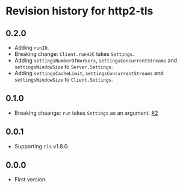 # Revision history for http2-tls

## 0.2.0

* Adding `runIO`.
* Breaking change: `Client.runH2C` takes `Settings`.
* Adding `settingsNumberOfWorkers`, `settingsConcurrentStreams` and `settingsWindowSize` to `Server.Settings`.
* Adding `settingsCacheLimit`, `settingsConcurrentStreams` and `settingsWindowSize` to `Client.Settings`.

## 0.1.0

* Breaking chaange: `run` takes `Settings` as an argument.
  [#2](https://github.com/kazu-yamamoto/http2-tls/pull/2/)

## 0.0.1

* Supporting `tls` v1.8.0.

## 0.0.0

* First version.
